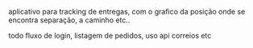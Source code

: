 aplicativo para tracking de entregas, com o grafico da posição onde se encontra separação, a caminho etc..

todo fluxo de login, listagem de pedidos, uso api correios etc
